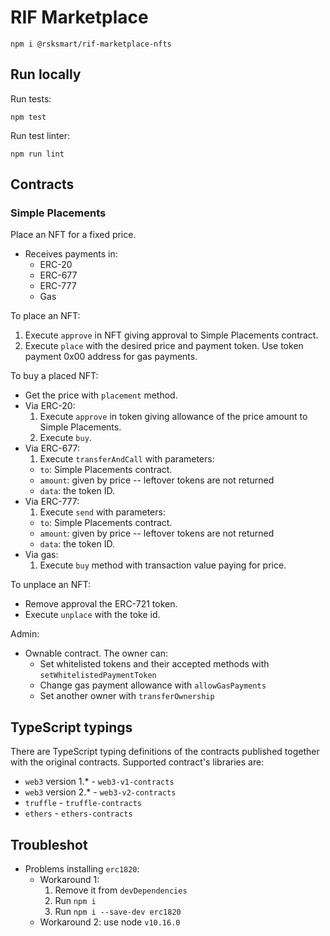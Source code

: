 # RIF Marketplace

```
npm i @rsksmart/rif-marketplace-nfts
```

## Run locally

Run tests:
```
npm test
```

Run test linter:
```
npm run lint
```

## Contracts

### Simple Placements

Place an NFT for a fixed price.

- Receives payments in:
  - ERC-20
  - ERC-677
  - ERC-777
  - Gas

To place an NFT:
1. Execute `approve` in NFT giving approval to Simple Placements contract.
2. Execute `place` with the desired price and payment token. Use token payment 0x00 address for gas payments.

To buy a placed NFT:
- Get the price with `placement` method.
- Via ERC-20:
  1. Execute `approve` in token giving allowance of the price amount to Simple Placements.
  2. Execute `buy`.
- Via ERC-677:
  1. Execute `transferAndCall` with parameters:
    - `to`: Simple Placements contract.
    - `amount`: given by price -- leftover tokens are not returned
    - `data`: the token ID.
- Via ERC-777:
  1. Execute `send` with parameters:
    - `to`: Simple Placements contract.
    - `amount`: given by price -- leftover tokens are not returned
    - `data`: the token ID.
- Via gas:
  1. Execute `buy` method with transaction value paying for price.

To unplace an NFT:
- Remove approval the ERC-721 token.
- Execute `unplace` with the toke id.

Admin:
- Ownable contract. The owner can:
  - Set whitelisted tokens and their accepted methods with `setWhitelistedPaymentToken`
  - Change gas payment allowance with `allowGasPayments`
  - Set another owner with `transferOwnership`

## TypeScript typings

There are TypeScript typing definitions of the contracts published together with the original contracts.
Supported contract's libraries are:

* `web3` version 1.* - `web3-v1-contracts`
* `web3` version 2.* - `web3-v2-contracts`
* `truffle` - `truffle-contracts`
* `ethers` - `ethers-contracts`

## Troubleshot

- Problems installing `erc1820`:
  - Workaround 1:
    1. Remove it from `devDependencies`
    2. Run `npm i`
    3. Run `npm i --save-dev erc1820`
  - Workaround 2: use node `v10.16.0`
